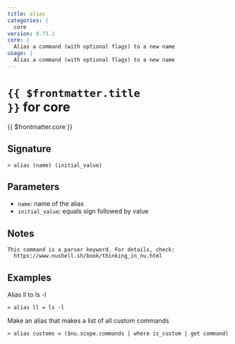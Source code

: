 ```yaml
---
title: alias
categories: |
  core
version: 0.73.1
core: |
  Alias a command (with optional flags) to a new name
usage: |
  Alias a command (with optional flags) to a new name
---
```


# <code>{{ $frontmatter.title }}</code> for core

<div class='command-title'>{{ $frontmatter.core }}</div>

## Signature

```> alias (name) (initial_value)```

## Parameters

 -  `name`: name of the alias
 -  `initial_value`: equals sign followed by value

## Notes
```text
This command is a parser keyword. For details, check:
  https://www.nushell.sh/book/thinking_in_nu.html
```
## Examples

Alias ll to ls -l
```shell
> alias ll = ls -l
```

Make an alias that makes a list of all custom commands
```shell
> alias customs = ($nu.scope.commands | where is_custom | get command)
```
